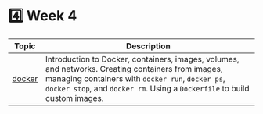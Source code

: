 # 4️⃣ Week 4

| Topic       | Description                                                                                                                                                                               |
|------------|-------------------------------------------------------------------------------------------------------------------------------------------------------------------------------------------|
| [docker](docker.md) | Introduction to Docker, containers, images, volumes, and networks. Creating containers from images, managing containers with `docker run`, `docker ps`, `docker stop`, and `docker rm`. Using a `Dockerfile` to build custom images. |
